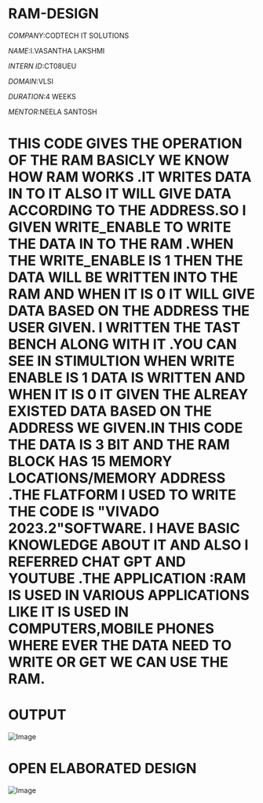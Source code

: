 # RAM-DESIGN

*COMPANY*:CODTECH IT SOLUTIONS

*NAME*:I.VASANTHA LAKSHMI

*INTERN ID*:CT08UEU

*DOMAIN*:VLSI

*DURATION*:4 WEEKS

*MENTOR*:NEELA SANTOSH

# THIS CODE GIVES THE OPERATION OF THE RAM BASICLY WE KNOW HOW RAM WORKS .IT WRITES DATA IN TO IT ALSO IT WILL GIVE DATA ACCORDING TO THE ADDRESS.SO I GIVEN WRITE_ENABLE TO WRITE THE DATA IN TO THE RAM .WHEN THE WRITE_ENABLE IS 1 THEN THE DATA WILL BE WRITTEN INTO THE RAM AND WHEN IT IS 0 IT WILL GIVE DATA BASED ON THE ADDRESS THE USER GIVEN. I WRITTEN THE TAST BENCH ALONG WITH IT .YOU CAN SEE IN STIMULTION WHEN WRITE ENABLE IS 1 DATA IS WRITTEN AND WHEN IT IS 0 IT GIVEN THE ALREAY EXISTED DATA BASED ON THE ADDRESS WE GIVEN.IN THIS CODE THE DATA IS 3 BIT AND THE RAM BLOCK HAS 15 MEMORY LOCATIONS/MEMORY ADDRESS .THE FLATFORM I USED TO WRITE THE CODE IS "VIVADO 2023.2"SOFTWARE. I HAVE BASIC KNOWLEDGE ABOUT IT AND ALSO I REFERRED CHAT GPT AND YOUTUBE .THE APPLICATION :RAM IS USED IN VARIOUS APPLICATIONS LIKE IT IS USED IN COMPUTERS,MOBILE PHONES WHERE EVER THE DATA NEED TO WRITE OR GET WE CAN USE THE RAM.


# OUTPUT

![Image](https://github.com/user-attachments/assets/9a306bb2-bd41-4fc6-ab7c-4f33e3cfd88e)

# OPEN ELABORATED DESIGN

![Image](https://github.com/user-attachments/assets/92d0279c-11b9-43c8-bc19-48e4eafe633c)

